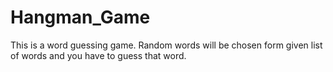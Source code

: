 # Hangman_Game
This is a word guessing game. Random words will be chosen form given list of words and you have to guess that word.
